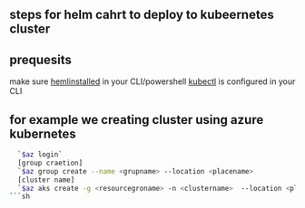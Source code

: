 ## steps for  helm cahrt to deploy to kubeernetes cluster

   ## prequesits
   make sure [hemlinstalled](https://helm.sh/docs/intro/install/) in your CLI/powershell
   [kubectl](https://kubernetes.io/docs/tasks/tools/install-kubectl-windows/) is configured in your CLI
   
## for example we creating cluster using azure kubernetes
   ```sh
     `$az login`
     [group craetion]
     `$az group create --name <grupname> --location <placename>
     [cluster name]
     `$az aks create -g <resourcegroname> -n <clustername>  --location <place> --generate--ssh-key`
   ```sh  
